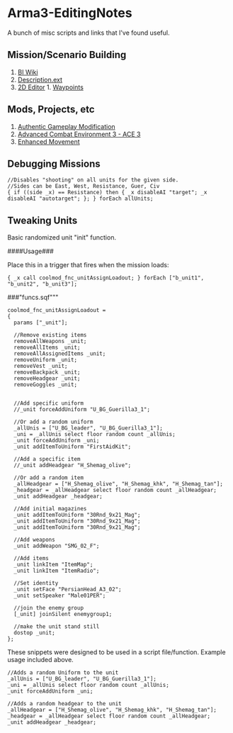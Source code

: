 # Arma3-EditingNotes

A bunch of misc scripts and links that I've found useful.

## Mission/Scenario Building ##
1. [BI Wiki](https://community.bistudio.com/wiki/Main_Page)
  1. [Description.ext](https://community.bistudio.com/wiki/Description.ext)
  2. [2D Editor](https://community.bistudio.com/wiki/2D_Editor)
    1. [Waypoints](https://community.bistudio.com/wiki/2D_Editor:_Waypoints)

## Mods, Projects, etc ##
1. [Authentic Gameplay Modification](https://github.com/KoffeinFlummi/AGM/wiki)
2. [Advanced Combat Environment 3 - ACE 3](http://ace3mod.com/wiki/feature/)
3. [Enhanced Movement](http://www.armaholic.com/page.php?id=27224)

## Debugging Missions ##

```
//Disables "shooting" on all units for the given side.
//Sides can be East, West, Resistance, Guer, Civ
{ if ((side _x) == Resistance) then { _x disableAI "target"; _x disableAI "autotarget"; }; } forEach allUnits;
```

## Tweaking Units ##

Basic randomized unit "init" function.

####Usage###

Place this in a trigger that fires when the mission loads:

```SQF
{ _x call coolmod_fnc_unitAssignLoadout; } forEach ["b_unit1", "b_unit2", "b_unit3"];
```

###"funcs.sqf"""

```SQF
coolmod_fnc_unitAssignLoadout = 
{
  params ["_unit"];

  //Remove existing items
  removeAllWeapons _unit;
  removeAllItems _unit;
  removeAllAssignedItems _unit;
  removeUniform _unit;
  removeVest _unit;
  removeBackpack _unit;
  removeHeadgear _unit;
  removeGoggles _unit;
  

  //Add specific uniform
  //_unit forceAddUniform "U_BG_Guerilla3_1";
  
  //Or add a random uniform
  _allUnis = ["U_BG_leader", "U_BG_Guerilla3_1"];
  _uni = _allUnis select floor random count _allUnis;
  _unit forceAddUniform _uni;
  _unit addItemToUniform "FirstAidKit";

  //Add a specific item
  //_unit addHeadgear "H_Shemag_olive";
  
  //Or add a random item
  _allHeadgear = ["H_Shemag_olive", "H_Shemag_khk", "H_Shemag_tan"];
  _headgear = _allHeadgear select floor random count _allHeadgear;
  _unit addHeadgear _headgear;
  
  //Add initial magazines
  _unit addItemToUniform "30Rnd_9x21_Mag";
  _unit addItemToUniform "30Rnd_9x21_Mag";
  _unit addItemToUniform "30Rnd_9x21_Mag";

  //Add weapons
  _unit addWeapon "SMG_02_F";
  
  //Add items
  _unit linkItem "ItemMap";
  _unit linkItem "ItemRadio";

  //Set identity
  _unit setFace "PersianHead_A3_02";
  _unit setSpeaker "Male01PER";

  //join the enemy group
  [_unit] joinSilent enemygroup1;

  //make the unit stand still
  dostop _unit;
};
```

These snippets were designed to be used in a script file/function. Example usage included above.

```SQF
//Adds a random Uniform to the unit
_allUnis = ["U_BG_leader", "U_BG_Guerilla3_1"];
_uni = _allUnis select floor random count _allUnis;
_unit forceAddUniform _uni;
```

```SQF
//Adds a random headgear to the unit
_allHeadgear = ["H_Shemag_olive", "H_Shemag_khk", "H_Shemag_tan"];
_headgear = _allHeadgear select floor random count _allHeadgear;
_unit addHeadgear _headgear;
```

